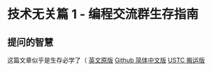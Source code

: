 # 技术无关篇 1 - 编程交流群生存指南

## 提问的智慧

这篇文章似乎是生存必学了（
[英文原版](http://www.catb.org/~esr/faqs/smart-questions.html)
[Github 简体中文版](https://github.com/ryanhanwu/How-To-Ask-Questions-The-Smart-Way/blob/main/README-zh_CN.md)
[USTC 搬运版](https://lug.ustc.edu.cn/wiki/doc/smart-questions/)
